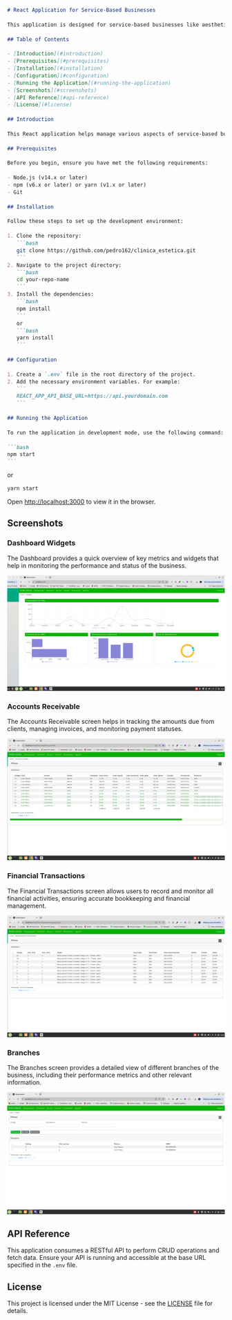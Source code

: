 ````markdown
# React Application for Service-Based Businesses

This application is designed for service-based businesses like aesthetic clinics and health professionals. It includes screens for Dashboard widgets, Accounts Receivable, Financial Transactions, Branches, and much more. The system consumes a RESTful API.

## Table of Contents

- [Introduction](#introduction)
- [Prerequisites](#prerequisites)
- [Installation](#installation)
- [Configuration](#configuration)
- [Running the Application](#running-the-application)
- [Screenshots](#screenshots)
- [API Reference](#api-reference)
- [License](#license)

## Introduction

This React application helps manage various aspects of service-based businesses. It provides an intuitive interface to track accounts receivable, manage financial transactions, monitor multiple branches, and much more.

## Prerequisites

Before you begin, ensure you have met the following requirements:

- Node.js (v14.x or later)
- npm (v6.x or later) or yarn (v1.x or later)
- Git

## Installation

Follow these steps to set up the development environment:

1. Clone the repository:
   ```bash
   git clone https://github.com/pedro162/clinica_estetica.git
   ```
2. Navigate to the project directory:
   ```bash
   cd your-repo-name
   ```
3. Install the dependencies:
   ```bash
   npm install
   ```
   or
   ```bash
   yarn install
   ```

## Configuration

1. Create a `.env` file in the root directory of the project.
2. Add the necessary environment variables. For example:
   ```
   REACT_APP_API_BASE_URL=https://api.yourdomain.com
   ```

## Running the Application

To run the application in development mode, use the following command:

```bash
npm start
```
````

or

```bash
yarn start
```

Open [http://localhost:3000](http://localhost:3000) to view it in the browser.

## Screenshots

### Dashboard Widgets

The Dashboard provides a quick overview of key metrics and widgets that help in monitoring the performance and status of the business.

![Dashboard](src/Assets/System/widgets.png)

### Accounts Receivable

The Accounts Receivable screen helps in tracking the amounts due from clients, managing invoices, and monitoring payment statuses.

![Accounts Receivable](src/Assets/System/contas_receber.png)

### Financial Transactions

The Financial Transactions screen allows users to record and monitor all financial activities, ensuring accurate bookkeeping and financial management.

![Financial Transactions](src/Assets/System/movimentacoes_financeira.png)

### Branches

The Branches screen provides a detailed view of different branches of the business, including their performance metrics and other relevant information.

![Branches](src/Assets/System/branchs_view.png)

## API Reference

This application consumes a RESTful API to perform CRUD operations and fetch data. Ensure your API is running and accessible at the base URL specified in the `.env` file.

## License

This project is licensed under the MIT License - see the [LICENSE](LICENSE) file for details.

```

```
